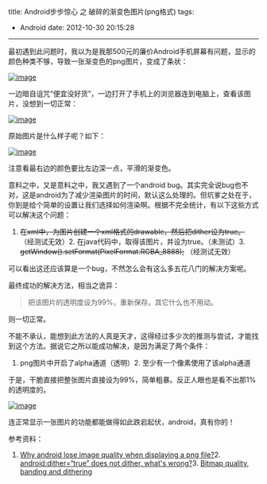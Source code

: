 title: Android步步惊心 之 破碎的渐变色图片(png格式)
tags:
  - Android
date: 2012-10-30 20:15:28
---

最初遇到此问题时，我以为是我那500元的廉价Android手机屏幕有问题，显示的颜色种类不够，导致一张渐变色的png图片，变成了条状：

[![image](http://freewind.me/wp-content/uploads/2012/10/image_thumb5.png "image")](http://freewind.me/wp-content/uploads/2012/10/image4.png)

一边暗自诅咒“便宜没好货”，一边打开了手机上的浏览器连到电脑上，查看该图片，没想到一切正常：

[![image](http://freewind.me/wp-content/uploads/2012/10/image_thumb6.png "image")](http://freewind.me/wp-content/uploads/2012/10/image5.png)

原始图片是什么样子呢？如下：

[![image](http://freewind.me/wp-content/uploads/2012/10/image_thumb7.png "image")](http://freewind.me/wp-content/uploads/2012/10/image6.png)

注意看最右边的颜色要比左边深一点，平滑的渐变色。

意料之中，又是意料之中，我又遇到了一个android bug。其实完全说bug也不对，这是android为了减少渲染图片的时间，默认这么处理的。但坑爹之处在于，你到是给个简单的设置让我们选择如何渲染啊。根据不完全统计，有以下这些方式可以解决这个问题：

1.  <strike>在xml中，为图片创建一个xml格式的drawable，然后把dither设为true。</strike> （经测试无效）2.  在java代码中，取得该图片，并设为true。（未测试）3.  <strike>getWindow().setFormat(PixelFormat.RGBA_8888);</strike> （经测试无效）

可以看出这还应该算是一个bug，不然怎么会有这么多五花八门的解决方案呢。

最终成功的解决方法，相当之诡异：

> 把该图片的透明度设为99%，重新保存。其它什么也不用动。

则一切正常。

不能不承认，能想到此方法的人真是天才，这得经过多少次的推测与尝试，才能找到这个方法。据说它之所以能成功解决，是因为满足了两个条件：

1.  png图片中开启了alpha通道（透明）2.  至少有一个像素使用了该alpha通道

于是，干脆直接把整张图片直接设为99%，简单粗暴。反正人眼也是看不出那1%的透明度的。

[![image](http://freewind.me/wp-content/uploads/2012/10/image_thumb8.png "image")](http://freewind.me/wp-content/uploads/2012/10/image7.png)

连正常显示一张图片的功能都能做得如此跌宕起伏，android，真有你的！

参考资料：

1.  [Why android lose image quality when displaying a png file?](http://stackoverflow.com/questions/13137735/why-android-lose-image-quality-when-displaying-a-png-file/13138028#13138028)2.  [android:dither=“true” does not dither, what's wrong?](http://stackoverflow.com/questions/4769885/androiddither-true-does-not-dither-whats-wrong)3.  [Bitmap quality, banding and dithering](http://www.curious-creature.org/2010/12/08/bitmap-quality-banding-and-dithering/)